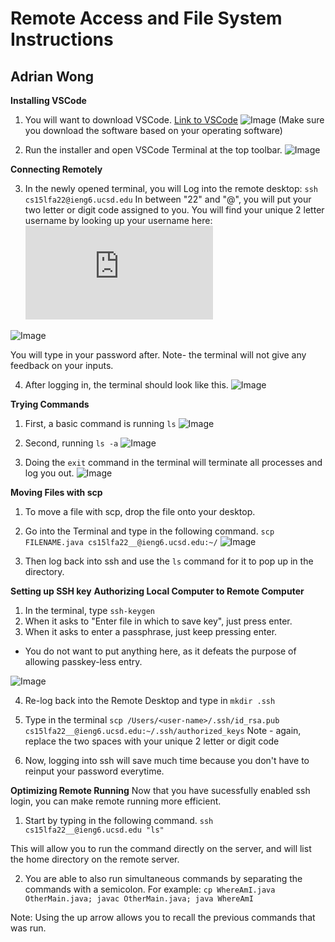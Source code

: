 # Remote Access and File System Instructions
## Adrian Wong

**Installing VSCode**

1. You will want to download VSCode.
[Link to VSCode](https://code.visualstudio.com/)
![Image](https://adrianwongg1.github.io/cse15l-lab-reports/CSE15L%20pictures/VSCode%20Website.png)
(Make sure you download the software based on your operating software)

2. Run the installer and open VSCode Terminal at the top toolbar.
![Image](https://adrianwongg1.github.io/cse15l-lab-reports/CSE15L%20pictures/Terminal.PNG)

**Connecting Remotely**

3. In the newly opened terminal, you will Log into the remote desktop:
`ssh cs15lfa22@ieng6.ucsd.edu`
In between "22" and "@", you will put your two letter or digit code assigned to you.
You will find your unique 2 letter username by looking up your username here:
![Link](https://sdacs.ucsd.edu/~icc/index.php)

![Image](https://adrianwongg1.github.io/cse15l-lab-reports/CSE15L%20pictures/ssh.PNG)

You will type in your password after.
Note- the terminal will not give any feedback on your inputs.

4. After logging in, the terminal should look like this.
![Image](https://adrianwongg1.github.io/cse15l-lab-reports/CSE15L%20pictures/sshLogin.PNG)


**Trying Commands**

1. First, a basic command is running `ls`
![Image](https://adrianwongg1.github.io/cse15l-lab-reports/CSE15L%20pictures/ls.png)

2. Second, running `ls -a`
![Image](https://adrianwongg1.github.io/cse15l-lab-reports/CSE15L%20pictures/ls-a.PNG)

3. Doing the `exit` command in the terminal will terminate all processes and log you out.
![Image](https://adrianwongg1.github.io/cse15l-lab-reports/CSE15L%20pictures/exit.png)

**Moving Files with scp**

1. To move a file with scp, drop the file onto your desktop.

2. Go into the Terminal and type in the following command.
`scp FILENAME.java cs15lfa22__@ieng6.ucsd.edu:~/`
![Image](https://adrianwongg1.github.io/cse15l-lab-reports/CSE15L%20pictures/scp.PNG)

3. Then log back into ssh and use the `ls` command for it to pop up in the directory.

**Setting up SSH key**
**Authorizing Local Computer to Remote Computer**

1. In the terminal, type `ssh-keygen`
2. When it asks to "Enter file in which to save key", just press enter.
3. When it asks to enter a passphrase, just keep pressing enter.
- You do not want to put anything here, as it defeats the purpose of allowing passkey-less entry.

![Image](https://adrianwongg1.github.io/cse15l-lab-reports/CSE15L%20pictures/sshKeygen.png)

4. Re-log back into the Remote Desktop and type in `mkdir .ssh`
5. Type in the terminal `scp /Users/<user-name>/.ssh/id_rsa.pub cs15lfa22__@ieng6.ucsd.edu:~/.ssh/authorized_keys`
Note - again, replace the two spaces with your unique 2 letter or digit code

6. Now, logging into ssh will save much time because you don't have to reinput your password everytime.

**Optimizing Remote Running**
Now that you have sucessfully enabled ssh login, you can make remote running more efficient.

1. Start by typing in the following command.
`ssh cs15lfa22__@ieng6.ucsd.edu "ls"`

This will allow you to run the command directly on the server,
and will list the home directory on the remote server.

2. You are able to also run simultaneous commands by separating the 
commands with a semicolon.
For example:
`cp WhereAmI.java OtherMain.java; javac OtherMain.java; java WhereAmI`

Note: Using the up arrow allows you to recall the previous commands that was run.




